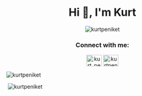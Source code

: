 <h1 align="center">Hi 👋, I'm Kurt</h1>
<p align="center"> <img src="https://komarev.com/ghpvc/?username=kurtpeniket&label=Profile%20views&color=0e75b6&style=flat" alt="kurtpeniket" /> </p>

<h3 align="center">Connect with me:</h3>
<p align="center">
<a href="https://twitter.com/kurt_peniket" target="blank"><img align="center" src="https://cdn.jsdelivr.net/npm/simple-icons@3.0.1/icons/twitter.svg" alt="kurt_peniket" height="30" width="40" /></a>
<a href="https://linkedin.com/in/kurtpeniket" target="blank"><img align="center" src="https://cdn.jsdelivr.net/npm/simple-icons@3.0.1/icons/linkedin.svg" alt="kurtpeniket" height="30" width="40" /></a>
</p>

<p align="center">
<p><img src="https://github-readme-stats.vercel.app/api/top-langs?username=kurtpeniket&show_icons=true&locale=en&layout=compact" alt="kurtpeniket" /></p>

<p>&nbsp;<img src="https://github-readme-stats.vercel.app/api?username=kurtpeniket&show_icons=true&locale=en" alt="kurtpeniket" /></p>
</p>
